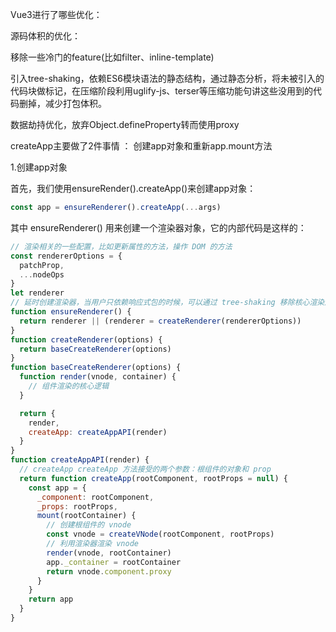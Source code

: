 Vue3进行了哪些优化：

源码体积的优化：

移除一些冷门的feature(比如filter、inline-template)

引入tree-shaking，依赖ES6模块语法的静态结构，通过静态分析，将未被引入的代码块做标记，在压缩阶段利用uglify-js、terser等压缩功能句讲这些没用到的代码删掉，减少打包体积。

数据劫持优化，放弃Object.defineProperty转而使用proxy





createApp主要做了2件事情 ： 创建app对象和重新app.mount方法

1.创建app对象

首先，我们使用ensureRender().createApp()来创建app对象：

```javascript
const app = ensureRenderer().createApp(...args)
```

其中 ensureRenderer() 用来创建一个渲染器对象，它的内部代码是这样的：

```javascript
// 渲染相关的一些配置，比如更新属性的方法，操作 DOM 的方法
const rendererOptions = {
  patchProp,
  ...nodeOps
}
let renderer
// 延时创建渲染器，当用户只依赖响应式包的时候，可以通过 tree-shaking 移除核心渲染逻辑相关的代码
function ensureRenderer() {
  return renderer || (renderer = createRenderer(rendererOptions))
}
function createRenderer(options) {
  return baseCreateRenderer(options)
}
function baseCreateRenderer(options) {
  function render(vnode, container) {
    // 组件渲染的核心逻辑
  }

  return {
    render,
    createApp: createAppAPI(render)
  }
}
function createAppAPI(render) {
  // createApp createApp 方法接受的两个参数：根组件的对象和 prop
  return function createApp(rootComponent, rootProps = null) {
    const app = {
      _component: rootComponent,
      _props: rootProps,
      mount(rootContainer) {
        // 创建根组件的 vnode
        const vnode = createVNode(rootComponent, rootProps)
        // 利用渲染器渲染 vnode
        render(vnode, rootContainer)
        app._container = rootContainer
        return vnode.component.proxy
      }
    }
    return app
  }
}
```

